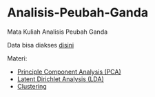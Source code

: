 # Analisis-Peubah-Ganda

Mata Kuliah Analisis Peubah Ganda 

Data bisa diakses [disini](/Data)

Materi:
- [Principle Component Analysis (PCA)](/PCA) 
- [Latent Dirichlet Analysis (LDA)](/LDA)
- [Clustering](/Cluster)
